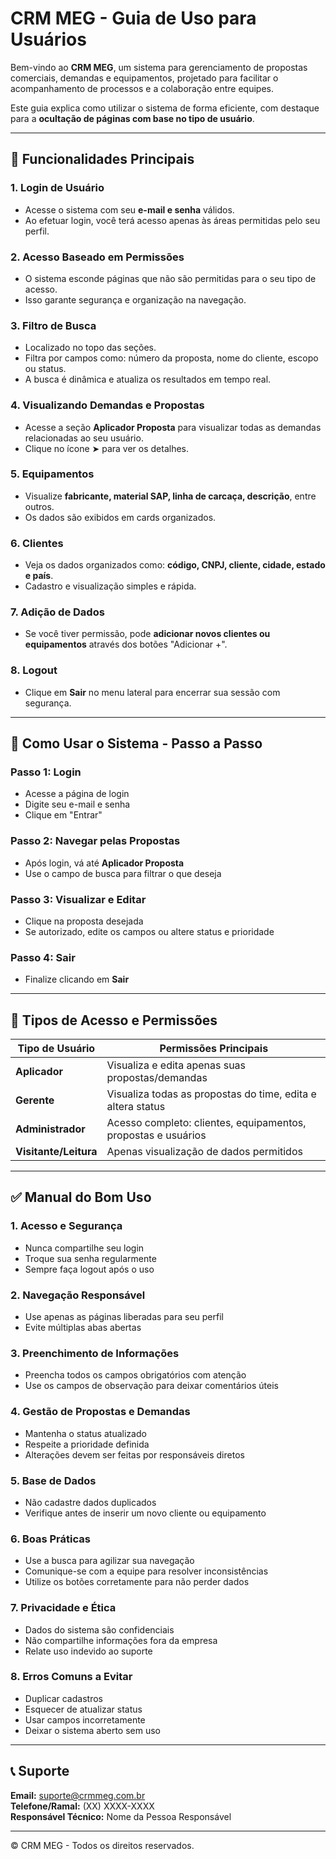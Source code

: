 # CRM MEG - Guia de Uso para Usuários

Bem-vindo ao **CRM MEG**, um sistema para gerenciamento de propostas comerciais, demandas e equipamentos, projetado para facilitar o acompanhamento de processos e a colaboração entre equipes.

Este guia explica como utilizar o sistema de forma eficiente, com destaque para a **ocultação de páginas com base no tipo de usuário**.

---

## 🔐 Funcionalidades Principais

### 1. Login de Usuário
- Acesse o sistema com seu **e-mail e senha** válidos.
- Ao efetuar login, você terá acesso apenas às áreas permitidas pelo seu perfil.

### 2. Acesso Baseado em Permissões
- O sistema esconde páginas que não são permitidas para o seu tipo de acesso.
- Isso garante segurança e organização na navegação.

### 3. Filtro de Busca
- Localizado no topo das seções.
- Filtra por campos como: número da proposta, nome do cliente, escopo ou status.
- A busca é dinâmica e atualiza os resultados em tempo real.

### 4. Visualizando Demandas e Propostas
- Acesse a seção **Aplicador Proposta** para visualizar todas as demandas relacionadas ao seu usuário.
- Clique no ícone ➤ para ver os detalhes.

### 5. Equipamentos
- Visualize **fabricante, material SAP, linha de carcaça, descrição**, entre outros.
- Os dados são exibidos em cards organizados.

### 6. Clientes
- Veja os dados organizados como: **código, CNPJ, cliente, cidade, estado e país**.
- Cadastro e visualização simples e rápida.

### 7. Adição de Dados
- Se você tiver permissão, pode **adicionar novos clientes ou equipamentos** através dos botões "Adicionar +".

### 8. Logout
- Clique em **Sair** no menu lateral para encerrar sua sessão com segurança.

---

## 🧭 Como Usar o Sistema - Passo a Passo

### Passo 1: Login
- Acesse a página de login
- Digite seu e-mail e senha
- Clique em "Entrar"

### Passo 2: Navegar pelas Propostas
- Após login, vá até **Aplicador Proposta**
- Use o campo de busca para filtrar o que deseja

### Passo 3: Visualizar e Editar
- Clique na proposta desejada
- Se autorizado, edite os campos ou altere status e prioridade

### Passo 4: Sair
- Finalize clicando em **Sair**

---

## 👤 Tipos de Acesso e Permissões

| Tipo de Usuário    | Permissões Principais |
|--------------------|------------------------|
| **Aplicador**       | Visualiza e edita apenas suas propostas/demandas |
| **Gerente**         | Visualiza todas as propostas do time, edita e altera status |
| **Administrador**   | Acesso completo: clientes, equipamentos, propostas e usuários |
| **Visitante/Leitura** | Apenas visualização de dados permitidos |

---

## ✅ Manual do Bom Uso

### 1. Acesso e Segurança
- Nunca compartilhe seu login
- Troque sua senha regularmente
- Sempre faça logout após o uso

### 2. Navegação Responsável
- Use apenas as páginas liberadas para seu perfil
- Evite múltiplas abas abertas

### 3. Preenchimento de Informações
- Preencha todos os campos obrigatórios com atenção
- Use os campos de observação para deixar comentários úteis

### 4. Gestão de Propostas e Demandas
- Mantenha o status atualizado
- Respeite a prioridade definida
- Alterações devem ser feitas por responsáveis diretos

### 5. Base de Dados
- Não cadastre dados duplicados
- Verifique antes de inserir um novo cliente ou equipamento

### 6. Boas Práticas
- Use a busca para agilizar sua navegação
- Comunique-se com a equipe para resolver inconsistências
- Utilize os botões corretamente para não perder dados

### 7. Privacidade e Ética
- Dados do sistema são confidenciais
- Não compartilhe informações fora da empresa
- Relate uso indevido ao suporte

### 8. Erros Comuns a Evitar
- Duplicar cadastros
- Esquecer de atualizar status
- Usar campos incorretamente
- Deixar o sistema aberto sem uso

---

## 📞 Suporte

**Email:** suporte@crmmeg.com.br  
**Telefone/Ramal:** (XX) XXXX-XXXX  
**Responsável Técnico:** Nome da Pessoa Responsável

---

© CRM MEG - Todos os direitos reservados.
